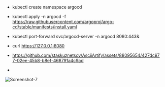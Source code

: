 + kubectl create namespace argocd
+ kubectl apply -n argocd -f https://raw.githubusercontent.com/argoproj/argo-cd/stable/manifests/install.yaml
+ kubectl port-forward svc/argocd-server -n argocd 8080:443&
+ curl https://127.0.0.1:8080

+ https://github.com/staskuznetsov/AsciiArtify/assets/88095654/427dc977-02ee-45b8-b8ef-468791a4c9ad
+ 

![Screenshot-7](https://github.com/staskuznetsov/AsciiArtify/assets/88095654/427dc977-02ee-45b8-b8ef-468791a4c9ad)
